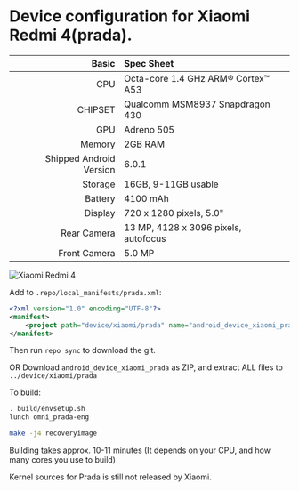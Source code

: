 Device configuration for Xiaomi Redmi 4(prada).
==================================================

Basic   | Spec Sheet
-------:|:-------------------------
CPU     | Octa-core 1.4 GHz ARM® Cortex™ A53 
CHIPSET | Qualcomm MSM8937 Snapdragon 430
GPU     | Adreno 505
Memory  | 2GB RAM
Shipped Android Version | 6.0.1
Storage | 16GB, 9-11GB usable
Battery | 4100 mAh
Display | 720 x 1280 pixels, 5.0" 
Rear Camera  | 13 MP, 4128 x 3096 pixels, autofocus
Front Camera | 5.0 MP

![Xiaomi Redmi 4](http://cdn2.gsmarena.com/vv/pics/xiaomi/xiaomi-redmi-4-1.jpg "Xiaomi Redmi 4")


Add to `.repo/local_manifests/prada.xml`:

```xml
<?xml version="1.0" encoding="UTF-8"?>
<manifest>
	<project path="device/xiaomi/prada" name="android_device_xiaomi_prada" remote="Kizoky" revision="master" />
</manifest>
```
Then run `repo sync` to download the git.

OR
Download `android_device_xiaomi_prada` as ZIP, and extract ALL files to `../device/xiaomi/prada`

To build:

```sh
. build/envsetup.sh
lunch omni_prada-eng
```
```sh
make -j4 recoveryimage
```
Building takes approx. 10-11 minutes (It depends on your CPU, and how many cores you use to build)

Kernel sources for Prada is still not released by Xiaomi.
